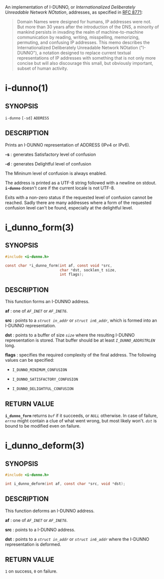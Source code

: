 An implementation of I-DUNNO, or _Internationalized Deliberately
Unreadable Network NOtation_, addresses, as specified in
[RFC 8771](https://tools.ietf.org/html/rfc8771):

> Domain Names were designed for humans, IP addresses were not.  But
> more than 30 years after the introduction of the DNS, a minority of
> mankind persists in invading the realm of machine-to-machine
> communication by reading, writing, misspelling, memorizing,
> permuting, and confusing IP addresses.  This memo describes the
> Internationalized Deliberately Unreadable Network NOtation
> ("I-DUNNO"), a notation designed to replace current textual
> representations of IP addresses with something that is not only more
> concise but will also discourage this small, but obviously important,
> subset of human activity.

# i-dunno(1)

## SYNOPSIS

`i-dunno` `[-sd]` `ADDRESS`

## DESCRIPTION

Prints an I-DUNNO representation of ADDRESS (IPv4 or IPv6).

**-s**
: generates Satisfactory level of confusion

**-d**
: generates Delightful level of confusion

The Mininum level of confusion is always enabled.

The address is printed as a UTF-8 string followed with a newline on stdout.
**`i-dunno`** doesn't care if the current locale is not UTF-8.

Exits with a non-zero status if the requested level of confusion cannot be
reached. Sadly there are many addresses where a form of the requested
confusion level can't be found, especially at the delightful level.

# i_dunno_form(3)

## SYNOPSIS

```c
#include <i-dunno.h>

const char *i_dunno_form(int af, const void *src,
                         char *dst, socklen_t size,
                         int flags);
```

## DESCRIPTION

This function forms an I-DUNNO address.

**af**
: one of *`AF_INET`* or *`AF_INET6`*.

**src**
: points to a *`struct in_addr`* or *`struct in6_addr`*, which is
  formed into an I-DUNNO representation.

**dst**
: points to a buffer of size *`size`* where the resulting
  I-DUNNO representation is stored. That buffer should be at least
  *`I_DUNNO_ADDRSTRLEN`* long.

**flags**
: specifies the required complexity of the final address. The
  following values can be specified:

  - `I_DUNNO_MINIMUM_CONFUSION`

  - `I_DUNNO_SATISFACTORY_CONFUSION`

  - `I_DUNNO_DELIGHTFUL_CONFUSION`

## RETURN VALUE

**`i_dunno_form`** returns *`buf`* if it succeeds, or *`NULL`* otherwise. In
case of failure, *`errno`* might contain a clue of what went wrong, but most
likely won't. *`dst`* is bound to be modified even on failure.

# i_dunno_deform(3)

## SYNOPSIS

```c
#include <i-dunno.h>

int i_dunno_deform(int af, const char *src, void *dst);
```

## DESCRIPTION

This function deforms an I-DUNNO address.

**af**
: one of *`AF_INET`* or *`AF_INET6`*.

**src**
: points to a I-DUNNO address.

**dst**
: points to a *`struct in_addr`* or *`struct in6_addr`* where the
  I-DUNNO representation is deformed.


## RETURN VALUE

`1` on success, `0` on failure.
